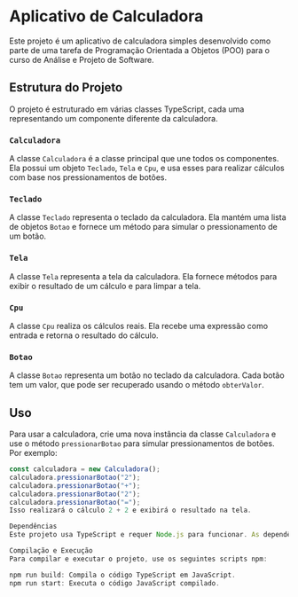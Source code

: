 # Aplicativo de Calculadora

Este projeto é um aplicativo de calculadora simples desenvolvido como parte de uma tarefa de Programação Orientada a Objetos (POO) para o curso de Análise e Projeto de Software.

## Estrutura do Projeto

O projeto é estruturado em várias classes TypeScript, cada uma representando um componente diferente da calculadora.

### `Calculadora`

A classe `Calculadora` é a classe principal que une todos os componentes. Ela possui um objeto `Teclado`, `Tela` e `Cpu`, e usa esses para realizar cálculos com base nos pressionamentos de botões.

### `Teclado`

A classe `Teclado` representa o teclado da calculadora. Ela mantém uma lista de objetos `Botao` e fornece um método para simular o pressionamento de um botão.

### `Tela`

A classe `Tela` representa a tela da calculadora. Ela fornece métodos para exibir o resultado de um cálculo e para limpar a tela.

### `Cpu`

A classe `Cpu` realiza os cálculos reais. Ela recebe uma expressão como entrada e retorna o resultado do cálculo.

### `Botao`

A classe `Botao` representa um botão no teclado da calculadora. Cada botão tem um valor, que pode ser recuperado usando o método `obterValor`.

## Uso

Para usar a calculadora, crie uma nova instância da classe `Calculadora` e use o método `pressionarBotao` para simular pressionamentos de botões. Por exemplo:

```typescript
const calculadora = new Calculadora();
calculadora.pressionarBotao("2");
calculadora.pressionarBotao("+");
calculadora.pressionarBotao("2");
calculadora.pressionarBotao("=");
Isso realizará o cálculo 2 + 2 e exibirá o resultado na tela.

Dependências
Este projeto usa TypeScript e requer Node.js para funcionar. As dependências necessárias estão listadas no arquivo package.json.

Compilação e Execução
Para compilar e executar o projeto, use os seguintes scripts npm:

npm run build: Compila o código TypeScript em JavaScript.
npm run start: Executa o código JavaScript compilado.

